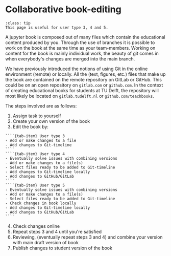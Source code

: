 # Collaborative book-editing

```{admonition} User types
:class: tip
This page is useful for user type 3, 4 and 5.
```

A jupyter book is composed out of many files which contain the educational content produced by you. Through the use of branches it is possible to work on the book at the same time as your team-members. Working on content for the book is mainly individual work, the beauty of git comes in when everybody's changes are merged into the main branch.

We have previously introduced the notions of using Git in the online environment (remote) or locally. All the (text, figures, etc.) files that make up the book are contained on the remote repository on GitLab or GitHub. This could be on an open repository on `gitlab.com` or `github.com`. In the context of creating educational books for students at TU Delft, the repository will most likely be located on `gitlab.tudelft.nl` or `github.com/teachbooks`.

The steps involved are as follows:
 1. Assign task to yourself
 2. Create your own version of the book
 3. Edit the book by:
`````{tab-set}
````{tab-item} User type 3
- Add or make changes to a file
- Add changes to Git-timeline
````
````{tab-item} User type 4
- Eventually solve issues with combining versions
- Add or make changes to a file(s)
- Select files ready to be added to Git-timeline
- Add changes to Git-timeline locally
- Add changes to GitHub/GitLab
````
````{tab-item} User type 5
- Eventually solve issues with combining versions
- Add or make changes to a file(s)
- Select files ready to be added to Git-timeline
- Check changes in book locally
- Add changes to Git-timeline locally
- Add changes to GitHub/GitLab
````
`````
 4. Check changes online
 5. Repeat steps 3 and 4 until you're satisfied
 6. Reviewing, (eventually repeat steps 3 and 4) and combine your version with main draft version of book
 7. Publish changes to student version of the book